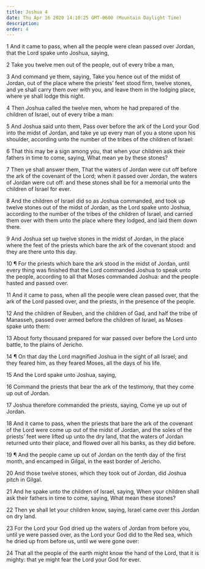 ```yaml
---
title: Joshua 4
date: Thu Apr 16 2020 14:10:25 GMT-0600 (Mountain Daylight Time)
description: 
order: 4
---
```


<p>
  1 And it came to pass, when all the people were clean passed over Jordan, that
  the Lord spake unto Joshua, saying,
</p>
<p>2 Take you twelve men out of the people, out of every tribe a man,</p>
<p>
  3 And command ye them, saying, Take you hence out of the midst of Jordan, out
  of the place where the priests&#x2019; feet stood firm, twelve stones, and ye
  shall carry them over with you, and leave them in the lodging place, where ye
  shall lodge this night.
</p>
<p>
  4 Then Joshua called the twelve men, whom he had prepared of the children of
  Israel, out of every tribe a man:
</p>
<p>
  5 And Joshua said unto them, Pass over before the ark of the Lord your God
  into the midst of Jordan, and take ye up every man of you a stone upon his
  shoulder, according unto the number of the tribes of the children of Israel:
</p>
<p>
  6 That this may be a sign among you, that when your children ask their fathers
  in time to come, saying, What mean ye by these stones?
</p>
<p>
  7 Then ye shall answer them, That the waters of Jordan were cut off before the
  ark of the covenant of the Lord; when it passed over Jordan, the waters of
  Jordan were cut off: and these stones shall be for a memorial unto the
  children of Israel for ever.
</p>
<p>
  8 And the children of Israel did so as Joshua commanded, and took up twelve
  stones out of the midst of Jordan, as the Lord spake unto Joshua, according to
  the number of the tribes of the children of Israel, and carried them over with
  them unto the place where they lodged, and laid them down there.
</p>
<p>
  9 And Joshua set up twelve stones in the midst of Jordan, in the place where
  the feet of the priests which bare the ark of the covenant stood: and they are
  there unto this day.
</p>
<p>
  10 &#xB6; For the priests which bare the ark stood in the midst of Jordan,
  until every thing was finished that the Lord commanded Joshua to speak unto
  the people, according to all that Moses commanded Joshua: and the people
  hasted and passed over.
</p>
<p>
  11 And it came to pass, when all the people were clean passed over, that the
  ark of the Lord passed over, and the priests, in the presence of the people.
</p>
<p>
  12 And the children of Reuben, and the children of Gad, and half the tribe of
  Manasseh, passed over armed before the children of Israel, as Moses spake unto
  them:
</p>
<p>
  13 About forty thousand prepared for war passed over before the Lord unto
  battle, to the plains of Jericho.
</p>
<p>
  14 &#xB6; On that day the Lord magnified Joshua in the sight of all Israel;
  and they feared him, as they feared Moses, all the days of his life.
</p>
<p>15 And the Lord spake unto Joshua, saying,</p>
<p>
  16 Command the priests that bear the ark of the testimony, that they come up
  out of Jordan.
</p>
<p>
  17 Joshua therefore commanded the priests, saying, Come ye up out of Jordan.
</p>
<p>
  18 And it came to pass, when the priests that bare the ark of the covenant of
  the Lord were come up out of the midst of Jordan, and the soles of the
  priests&#x2019; feet were lifted up unto the dry land, that the waters of
  Jordan returned unto their place, and flowed over all his banks, as they did
  before.
</p>
<p>
  19 &#xB6; And the people came up out of Jordan on the tenth day of the first
  month, and encamped in Gilgal, in the east border of Jericho.
</p>
<p>
  20 And those twelve stones, which they took out of Jordan, did Joshua pitch in
  Gilgal.
</p>
<p>
  21 And he spake unto the children of Israel, saying, When your children shall
  ask their fathers in time to come, saying, What mean these stones?
</p>
<p>
  22 Then ye shall let your children know, saying, Israel came over this Jordan
  on dry land.
</p>
<p>
  23 For the Lord your God dried up the waters of Jordan from before you, until
  ye were passed over, as the Lord your God did to the Red sea, which he dried
  up from before us, until we were gone over:
</p>
<p>
  24 That all the people of the earth might know the hand of the Lord, that it
  is mighty: that ye might fear the Lord your God for ever.
</p>
